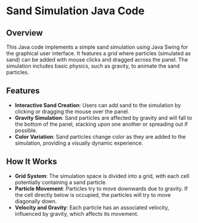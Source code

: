 # Sand Simulation Java Code

## Overview
This Java code implements a simple sand simulation using Java Swing for the graphical user interface. It features a grid where particles (simulated as sand) can be added with mouse clicks and dragged across the panel. The simulation includes basic physics, such as gravity, to animate the sand particles.

## Features

- **Interactive Sand Creation**: Users can add sand to the simulation by clicking or dragging the mouse over the panel.
- **Gravity Simulation**: Sand particles are affected by gravity and will fall to the bottom of the panel, stacking upon one another or spreading out if possible.
- **Color Variation**: Sand particles change color as they are added to the simulation, providing a visually dynamic experience.

## How It Works

- **Grid System**: The simulation space is divided into a grid, with each cell potentially containing a sand particle.
- **Particle Movement**: Particles try to move downwards due to gravity. If the cell directly below is occupied, the particles will try to move diagonally down.
- **Velocity and Gravity**: Each particle has an associated velocity, influenced by gravity, which affects its movement.
